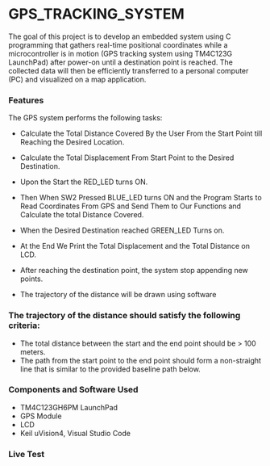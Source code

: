 # GPS_TRACKING_SYSTEM  
The goal of this project is to develop an embedded system using C programming that 
gathers real-time positional coordinates while a microcontroller is in motion (GPS tracking 
system using TM4C123G LaunchPad) after power-on until a destination point is reached. 
The collected data will then be efficiently transferred to a personal computer (PC) and 
visualized on a map application.  
### Features
The GPS system performs the following tasks:  

 * Calculate the Total Distance Covered By the User From the Start Point till Reaching the Desired Location.
 * Calculate the Total Displacement From Start Point to the Desired Destination.  
 
 * Upon the Start the RED_LED turns ON.
 
 * Then When SW2 Pressed BLUE_LED turns ON and the Program Starts to Read Coordinates From GPS and Send Them to Our Functions and Calculate the total Distance Covered.  
  
 * When the Desired Destination reached GREEN_LED Turns on.  
  
 * At the End We Print the Total Displacement and the Total Distance on LCD.
 * After reaching the destination point, the system stop appending new points.
 * The trajectory of the distance will be drawn using software
### The trajectory of the distance should satisfy the following criteria:  
 * The total distance between the start and the end point should be > 100 meters.
 * The path from the start point to the end point should form a non-straight line that is similar to the provided baseline path below.
### Components and Software Used
* TM4C123GH6PM LaunchPad
* GPS Module
* LCD
* Keil uVision4, Visual Studio Code
### Live Test 


